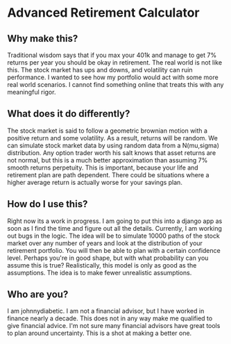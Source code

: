 Advanced Retirement Calculator
=============================

Why make this?
-------

Traditional wisdom says that if you max your 401k and manage to get 7% returns per year you should be okay in retirement.
The real world is not like this. The stock market has ups and downs, and volatility can ruin performance.
I wanted to see how my portfolio would act with some more real world scenarios. I cannot find something online that treats this with any meaningful rigor.

What does it do differently?
------

The stock market is said to follow a geometric brownian motion with a positive return and some volatility. As a result, returns will be random.
We can simulate stock market data by using random data from a N(mu,sigma) distribution. 
Any option trader worth his salt knows that asset returns are not normal, but this is a much better approximation than assuming 7% smooth returns perpetuity.
This is important, because your life and retirement plan are path dependent. There could be situations where a higher average return is actually worse for your savings plan.
 

How do I use this?
------
Right now its a work in progress. I am going to put this into a django app as soon as I find the time and figure out all the details. Currently, I am working out bugs in the logic.
The idea will be to simulate 10000 paths of the stock market over any number of years and look at the distribution of your retirement portfolio.
You will then be able to plan with a certain confidence level.
Perhaps you're in good shape, but with what probability can you assume this is true?
Realistically, this model is only as good as the assumptions. The idea is to make fewer unrealistic assumptions.

Who are you?
------
I am johnnydiabetic. I am not a financial advisor, but I have worked in finance nearly a decade. This does not in any way make me qualified to give financial advice.
I'm not sure many financial advisors have great tools to plan around uncertainty. This is a shot at making a better one.